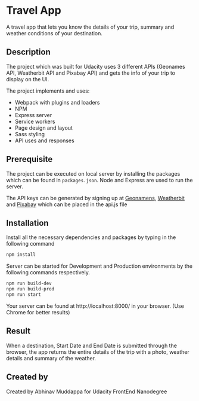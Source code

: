 # Travel App
A travel app that lets you know the details of your trip, summary and weather conditions of your destination.


## Description
The project which was built for Udacity uses 3 different APIs (Geonames API, Weatherbit API and Pixabay API) and gets the info of your trip to display on the UI.

The project implements and uses:
- Webpack with plugins and loaders
- NPM
- Express server
- Service workers
- Page design and layout
- Sass styling
- API uses and responses


## Prerequisite
The project can be executed on local server by installing the packages which can be found in `packages.json`. Node and Express are used to run the server.
	
The API keys can be generated by signing up at [Geonamens](http://www.geonames.org/), [Weatherbit](https://www.weatherbit.io/) and [Pixabay](https://pixabay.com/) which can be placed in the api.js file

## Installation
Install all the necessary dependencies and packages by typing in the following command

```bash
npm install
```

Server can be started for Development and Production environments by the following commands respectively.

```bash
npm run build-dev
npm run build-prod
npm run start
```

Your server can be found at http://localhost:8000/ in your browser.
(Use Chrome for better results)


## Result
When a destination, Start Date and End Date is submitted through the browser, the app returns the entire details of the trip with a photo, weather details and summary of the weather.


## Created by
Created by Abhinav Muddappa for Udacity FrontEnd Nanodegree
